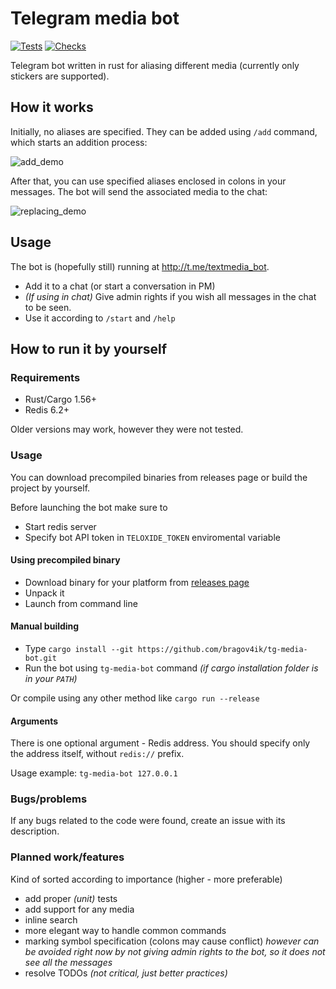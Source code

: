 # Telegram media bot
[![Tests](https://github.com/bragov4ik/tg-media-bot/actions/workflows/test.yml/badge.svg)](https://github.com/bragov4ik/tg-media-bot/actions/workflows/test.yml)
[![Checks](https://github.com/bragov4ik/tg-media-bot/actions/workflows/check.yml/badge.svg)](https://github.com/bragov4ik/tg-media-bot/actions/workflows/check.yml)

Telegram bot written in rust for aliasing different media (currently only stickers are supported). 

## How it works

Initially, no aliases are specified. They can be added using `/add` command, which starts an addition process:

![add_demo](https://user-images.githubusercontent.com/8144358/149161070-f11f947b-44a2-4c2e-b48f-ab291ba818e5.gif)

After that, you can use specified aliases enclosed in colons in your messages. The bot will send the associated media to the chat:

![replacing_demo](https://user-images.githubusercontent.com/8144358/149163920-cac6a7cc-8379-4b55-a172-b6a78270edac.gif)

## Usage

The bot is (hopefully still) running at http://t.me/textmedia_bot. 
* Add it to a chat (or start a conversation in PM)
* *(If using in chat)* Give admin rights if you wish all messages in the chat to be seen.
* Use it according to `/start` and `/help`

## How to run it by yourself

### Requirements
* Rust/Cargo 1.56+
* Redis 6.2+

Older versions may work, however they were not tested.

### Usage
You can download precompiled binaries from releases page or build the project by yourself.

Before launching the bot make sure to
* Start redis server
* Specify bot API token in `TELOXIDE_TOKEN` enviromental variable

#### Using precompiled binary
* Download binary for your platform from [releases page](https://github.com/bragov4ik/tg-media-bot/releases)
* Unpack it
* Launch from command line

#### Manual building
* Type `cargo install --git https://github.com/bragov4ik/tg-media-bot.git`
* Run the bot using `tg-media-bot` command *(if cargo installation folder is in your `PATH`)*

Or compile using any other method like `cargo run --release`

#### Arguments
There is one optional argument - Redis address. You should specify only the address itself, without `redis://` prefix.

Usage example: `tg-media-bot 127.0.0.1`

### Bugs/problems
If any bugs related to the code were found, create an issue with its description.

### Planned work/features
Kind of sorted according to importance (higher - more preferable)
* add proper *(unit)* tests
* add support for any media
* inline search
* more elegant way to handle common commands
* marking symbol specification (colons may cause conflict) *however can be avoided right now by not giving admin rights to the bot, so it does not see all the messages*
* resolve TODOs *(not critical, just better practices)*
